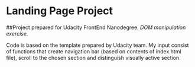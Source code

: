 # Landing Page Project

##Project prepared for Udacity FrontEnd Nanodegree.
_DOM manipulation exercise._

Code is based on the template prepared by Udacity team. My input consist of functions
that create navigation bar (based on contents of index.html file),
scroll to the chosen section and distinguish visually active section.
